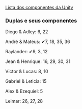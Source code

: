 
[Lista dos componentes da Unity](https://italomendes.com.br/level-design-mecanica-para-jogos/)

### Duplas e seus componentes

Diego & Adley: 6, 22

André & Mateus: ✔7, 18, 35, 36

Raylander: ✔9, 3, 12

Jean & Henrique: 16, 29, 30, 31

Victor & Lucas: 8, 10

Gabriel & Leticia: 15

Alex & Ezequiel: 5

Leimar: 26, 27, 28
